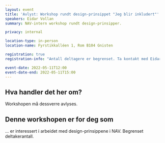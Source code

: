 ```yaml
---
layout: event
title: 'Avlyst: Workshop rundt design-prinsippet "Jeg blir inkludert"'
speakers: Eidar Vollan
summary: NAV-intern workshop rundt design-prinsipper.

privacy: internal

location-type: in-person
location-name: Fyrstikkalléen 1, Rom B104 Gnisten

registration: true
registration-info: "Antall deltagere er begrenset. Ta kontakt med Eidar Vollan om du er interessert i å delta."

event-date: 2022-05-11T12:00
event-date-end: 2022-05-11T15:00
---
```

## Hva handler det her om?
Workshopen må dessverre avlyses. 

## Denne workshopen er for deg som
... er interessert i arbeidet med design-prinsippene i NAV. Begrenset deltakerantall.
